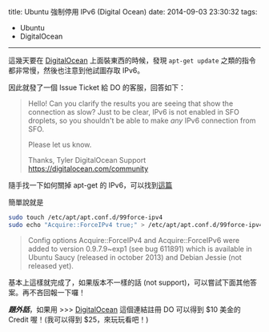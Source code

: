 title: Ubuntu 強制停用 IPv6 (Digital Ocean)
date: 2014-09-03 23:30:32
tags:
  - Ubuntu
  - DigitalOcean
---

這幾天要在 [DigitalOcean](https://www.digitalocean.com/?refcode=55fb1a14e9e7) 上面裝東西的時候，發現 `apt-get update` 之類的指令都非常慢，然後也注意到他試圖存取 IPv6。

<!-- more -->

因此就發了一個 Issue Ticket 給 DO 的客服，回答如下：

>Hello!
>Can you clarify the results you are seeing that show the connection as slow? 
>Just to be clear, IPv6 is not enabled in SFO droplets, so you shouldn't be able to make *any* IPv6 connection from SFO.
>
>Please let us know.
>
>Thanks, 
>Tyler 
>DigitalOcean Support 
>https://digitalocean.com/community

隨手找一下如何關掉 apt-get 的 IPv6，可以找到[這篇](http://unix.stackexchange.com/questions/9940/convince-apt-get-not-to-use-ipv6-method)

簡單說就是
```sh
sudo touch /etc/apt/apt.conf.d/99force-ipv4
sudo echo "Acquire::ForceIPv4 true;" > /etc/apt/apt.conf.d/99force-ipv4
```

> Config options Acquire::ForceIPv4 and Acquire::ForceIPv6 were added to version 0.9.7.9~exp1 (see bug 611891) which is available in Ubuntu Saucy (released in october 2013) and Debian Jessie (not released yet).

基本上這樣就完成了，如果版本不一樣的話 (not support)，可以嘗試下面其他答案。再不吝回報一下囉！


***題外話***，如果用 >>> [DigitalOcean](https://www.digitalocean.com/?refcode=55fb1a14e9e7)  這個連結註冊 DO 可以得到 $10 美金的 Credit 喔！(我可以得到 $25，來玩玩看吧！)

